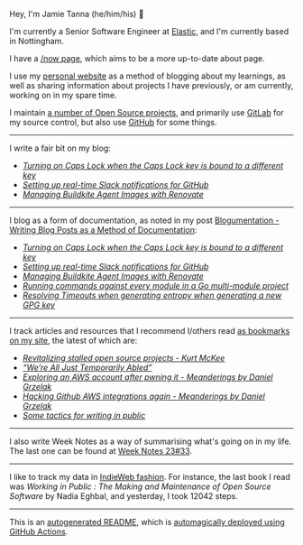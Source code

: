 Hey, I'm Jamie
Tanna (he/him/his) 👋

I'm currently a Senior Software Engineer at [Elastic](https://elastic.co/), and I'm currently based in Nottingham.

I have a [/now page](https://www.jvt.me/now/?utm_campaign=github-jamietanna), which aims to be a more up-to-date about page.

I use my [personal website](https://www.jvt.me/?utm_campaign=github-jamietanna) as a method of blogging about my learnings, as well as sharing information about projects I have previously, or am currently, working on in my spare time.

I maintain [a number of Open Source projects](https://www.jvt.me/open-source/?utm_campaign=github-jamietanna), and primarily use [GitLab](https://gitlab.com/jamietanna) for my source control, but also use [GitHub](https://github.com/jamietanna) for some things.

---

I write a fair bit on my blog:


- [_Turning on Caps Lock when the Caps Lock key is bound to a different key_](https://www.jvt.me/posts/2023/08/25/caps-lock-linux-rebound/?utm_campaign=github-jamietanna)
- [_Setting up real-time Slack notifications for GitHub_](https://www.jvt.me/posts/2023/08/23/github-slack-notifications/?utm_campaign=github-jamietanna)
- [_Managing Buildkite Agent Images with Renovate_](https://www.jvt.me/posts/2023/08/22/renovate-buildkite-images/?utm_campaign=github-jamietanna)

---

I blog as a form of documentation, as noted in my post [Blogumentation - Writing Blog Posts as a Method of Documentation](https://www.jvt.me/posts/2017/06/25/blogumentation/?utm_campaign=github-jamietanna):


- [_Turning on Caps Lock when the Caps Lock key is bound to a different key_](https://www.jvt.me/posts/2023/08/25/caps-lock-linux-rebound/?utm_campaign=github-jamietanna)
- [_Setting up real-time Slack notifications for GitHub_](https://www.jvt.me/posts/2023/08/23/github-slack-notifications/?utm_campaign=github-jamietanna)
- [_Managing Buildkite Agent Images with Renovate_](https://www.jvt.me/posts/2023/08/22/renovate-buildkite-images/?utm_campaign=github-jamietanna)
- [_Running commands against every module in a Go multi-module project_](https://www.jvt.me/posts/2023/08/18/go-multi-module-execute/?utm_campaign=github-jamietanna)
- [_Resolving Timeouts when generating entropy when generating a new GPG key_](https://www.jvt.me/posts/2023/08/15/gpg-timeout-pinentry/?utm_campaign=github-jamietanna)

---

I track articles and resources that I recommend I/others read [as bookmarks on my site](https://www.jvt.me/kind/bookmarks/?utm_campaign=github-jamietanna), the latest of which are:


- [_Revitalizing stalled open source projects - Kurt McKee_](https://kurtmckee.org/2023/08/revitalizing-stalled-open-source-projects/?utm_campaign=github-jamietanna)
- [_“We’re All Just Temporarily Abled”_](https://blog.jim-nielsen.com/2023/temporarily-abled/?utm_campaign=github-jamietanna)
- [_Exploring an AWS account after pwning it - Meanderings by Daniel Grzelak_](https://dagrz.com/writing/aws-security/exploring-an-aws-account-after-pwning-it/?utm_campaign=github-jamietanna)
- [_Hacking Github AWS integrations again - Meanderings by Daniel Grzelak_](https://dagrz.com/writing/aws-security/hacking-github-aws-oidc/?utm_campaign=github-jamietanna)
- [_Some tactics for writing in public_](https://jvns.ca/blog/2023/08/07/tactics-for-writing-in-public/?utm_campaign=github-jamietanna)

---

I also write Week Notes as a way of summarising what's going on in my life. The last one can be found at [Week Notes 23#33](https://www.jvt.me/week-notes/2023/33/?utm_campaign=github-jamietanna).

---

I like to track my data in [IndieWeb fashion](https://indieweb.org/why). For instance, the last book I read was _Working in Public : The Making and Maintenance of Open Source Software_ by Nadia Eghbal, and yesterday, I took 12042 steps.

---
This is an [autogenerated README](https://www.jvt.me/posts/2022/01/12/autogenerated-profile-readme/?utm_campaign=github-jamietanna), which is [automagically deployed using GitHub Actions](https://github.com/jamietanna/jamietanna/blob/main/.github/workflows/rebuild.yml).
